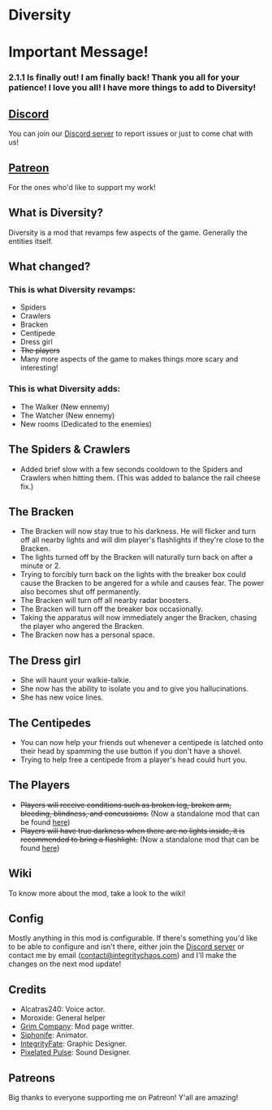 # Diversity

# Important Message!
### 2.1.1 Is finally out! I am finally back! Thank you all for your patience! I love you all! I have more things to add to Diversity!

## [Discord](https://discord.gg/4APzjc8fNW)
You can join our [Discord server](https://discord.gg/4APzjc8fNW) to report issues or just to come chat with us!

## [Patreon](https://www.patreon.com/IntegrityChaos)
For the ones who'd like to support my work!

## What is Diversity?
Diversity is a mod that revamps few aspects of the game. Generally the entities itself.

## What changed?
### This is what Diversity revamps:
- Spiders
- Crawlers
- Bracken
- Centipede
- Dress girl
- ~~The players~~
- Many more aspects of the game to makes things more scary and interesting!

### This is what Diversity adds:
- The Walker (New ennemy)
- The Watcher (New ennemy)
- New rooms (Dedicated to the enemies)

## The Spiders & Crawlers
- Added brief slow with a few seconds cooldown to the Spiders and Crawlers when hitting them. (This was added to balance the rail cheese fix.)

## The Bracken
- The Bracken will now stay true to his darkness. He will flicker and turn off all nearby lights and will dim player's flashlights if they're close to the Bracken.
- The lights turned off by the Bracken will naturally turn back on after a minute or 2.
- Trying to forcibly turn back on the lights with the breaker box could cause the Bracken to be angered for a while and causes fear. The power also becomes shut off permanently.
- The Bracken will turn off all nearby radar boosters.
- The Bracken will turn off the breaker box occasionally.
- Taking the apparatus will now immediately anger the Bracken, chasing the player who angered the Bracken.
- The Bracken now has a personal space.

## The Dress girl
- She will haunt your walkie-talkie.
- She now has the ability to isolate you and to give you hallucinations.
- She has new voice lines.

## The Centipedes
- You can now help your friends out whenever a centipede is latched onto their head by spamming the use button if you don't have a shovel. 
- Trying to help free a centipede from a player's head could hurt you.

## The Players
- ~~Players will receive conditions such as broken leg, broken arm, bleeding, blindness, and concussions.~~ (Now a standalone mod that can be found [here](https://thunderstore.io/c/lethal-company/p/IntegrityChaos/Frailty/))
- ~~Players will have true darkness when there are no lights inside, it is recommended to bring a flashlight.~~ (Now a standalone mod that can be found [here](https://thunderstore.io/c/lethal-company/p/IntegrityChaos/Full_Darkness/))

## Wiki
To know more about the mod, take a look to the wiki!

## Config
Mostly anything in this mod is configurable. If there's something you'd like to be able to configure and isn't there, either join the [Discord server](https://discord.gg/4APzjc8fNW) or contact me by email (contact@integritychaos.com) and I'll make the changes on the next mod update!

## Credits
- Alcatras240: Voice actor.
- Moroxide: General helper
- [Grim Company](https://www.youtube.com/@grimcompany): Mod page writter.
- [Siphonife](https://www.artstation.com/siphonife): Animator.
- [IntegrityFate](https://integrityfate.carrd.co/): Graphic Designer.
- [Pixelated Pulse](https://thunderstore.io/c/lethal-company/p/LethalResonance/LETHALRESONANCE/): Sound Designer.

## Patreons
Big thanks to everyone supporting me on Patreon! Y'all are amazing!